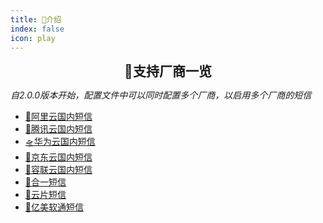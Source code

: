 ```yaml
---
title: 🥝介绍
index: false
icon: play
---
```

<h2 align="center" style="margin: 0 0 0px; font-weight: bold;">🎁支持厂商一览</h2>

_自2.0.0版本开始，配置文件中可以同时配置多个厂商，以启用多个厂商的短信_
- [🚁阿里云国内短信](aliyun.html)
- [🚀腾讯云国内短信](tencent.html)
- [🛸华为云国内短信](huawei.html)
- [🐶京东云国内短信](jdcloud.html)
- [🎡容联云国内短信](cloopen.html)
- [🚅合一短信](unisms.html)
- [🚠云片短信](yunpian.html)
- [🚠亿美软通短信](emay.html)
